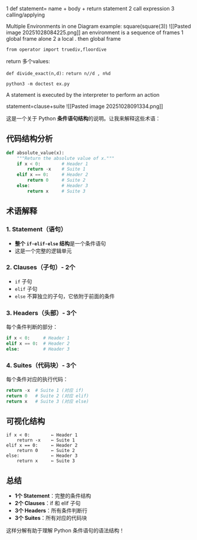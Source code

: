 1 def statement= name + body + return statement 
2 call expression 
3 calling/applying 


Multiple Environments in one Diagram 
example: square(square(3))
![[Pasted image 20251028084225.png]]
an environment is a sequence of frames
1 global frame alone
2 a local . then global frame 

`from operator import truediv,floordive`

return 多个values:

`def divide_exact(n,d):`
	`return n//d , n%d`

`python3 -m doctest ex.py`


A statement is executed by the interpreter to perform an action

statement=clause+suite
![[Pasted image 20251028091334.png]]

这是一个关于 Python **条件语句结构**的说明。让我来解释这些术语：

## 代码结构分析

```python
def absolute_value(x):
    """Return the absolute value of x."""
    if x < 0:        # Header 1
        return -x    # Suite 1
    elif x == 0:     # Header 2  
        return 0     # Suite 2
    else:            # Header 3
        return x     # Suite 3
```

## 术语解释

### 1. Statement（语句）
- **整个 `if-elif-else` 结构**是一个条件语句
- 这是一个完整的逻辑单元

### 2. Clauses（子句）- 2个
- `if` 子句
- `elif` 子句
- `else` 不算独立的子句，它依附于前面的条件

### 3. Headers（头部）- 3个
每个条件判断的部分：
```python
if x < 0:     # Header 1
elif x == 0:  # Header 2  
else:         # Header 3
```

### 4. Suites（代码块）- 3个
每个条件对应的执行代码：
```python
return -x  # Suite 1 (对应 if)
return 0   # Suite 2 (对应 elif)
return x   # Suite 3 (对应 else)
```

## 可视化结构

```
if x < 0:        ← Header 1
    return -x    ← Suite 1
elif x == 0:     ← Header 2  
    return 0     ← Suite 2
else:            ← Header 3
    return x     ← Suite 3
```

## 总结
- **1个 Statement**：完整的条件结构
- **2个 Clauses**：if 和 elif 子句
- **3个 Headers**：所有条件判断行
- **3个 Suites**：所有对应的代码块

这样分解有助于理解 Python 条件语句的语法结构！